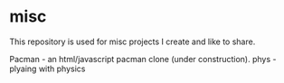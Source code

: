 # misc
This repository is used for misc projects I create and like to share.

Pacman - an html/javascript pacman clone (under construction).
phys - plyaing with physics
